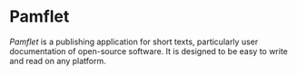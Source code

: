 Pamflet
=======

*Pamflet* is a publishing application for short texts, particularly
user documentation of open-source software. It is designed to be easy
to write and read on any platform.

<!--
> [Version $version$ Release Notes](http://implicit.ly/pamflet-$vrsn$)
-->
